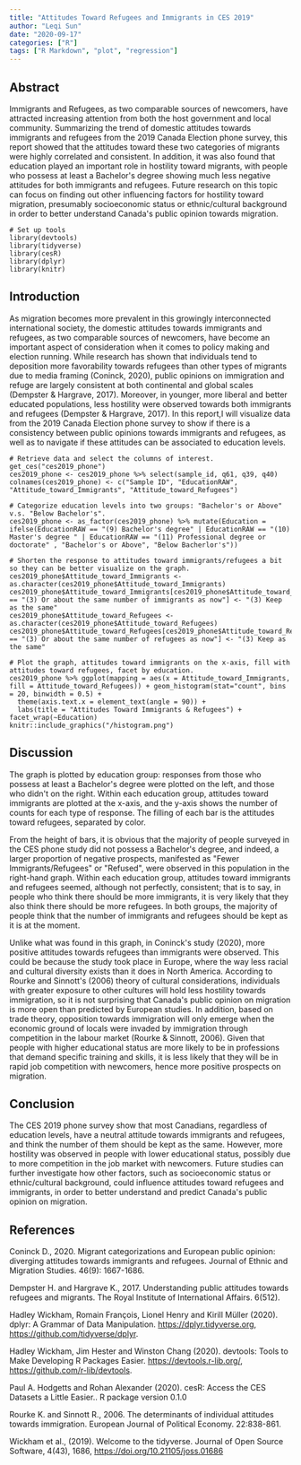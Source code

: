 ```yaml
---
title: "Attitudes Toward Refugees and Immigrants in CES 2019"
author: "Leqi Sun"
date: "2020-09-17"
categories: ["R"]
tags: ["R Markdown", "plot", "regression"]
---
```

## Abstract 
  Immigrants and Refugees, as two comparable sources of newcomers, have attracted increasing attention from both the host government and local community. Summarizing the trend of domestic attitudes towards immigrants and refugees from the 2019 Canada Election phone survey, this report showed that the attitudes toward these two categories of migrants were highly correlated and consistent. In addition, it was also found that education played an important role in hostility toward migrants, with people who possess at least a Bachelor's degree showing much less negative attitudes for both immigrants and refugees. Future research on this topic can focus on finding out other influencing factors for hostility toward migration, presumably socioeconomic status or ethnic/cultural background in order to better understand Canada's public opinion towards migration. 
  
```{r setup, include=FALSE}
# Set up tools 
library(devtools)
library(tidyverse)
library(cesR)
library(dplyr)
library(knitr)
```
## Introduction
  As migration becomes more prevalent in this growingly interconnected international society, the domestic attitudes towards immigrants and refugees, as two comparable sources of newcomers, have become an important aspect of consideration when it comes to policy making and election running. While research has shown that individuals tend to deposition more favorability towards refugees than other types of migrants due to media framing (Coninck, 2020), public opinions on immigration and refuge are largely consistent at both continental and global scales (Dempster & Hargrave, 2017). Moreover, in younger, more liberal and better educated populations, less hostility were observed towards both immigrants and refugees (Dempster & Hargrave, 2017). In this report,I will visualize data from the 2019 Canada Election phone survey to show if there is a consistency between public opinions towards immigrants and refugees, as well as to navigate if these attitudes can be associated to education levels. 

```{r}
# Retrieve data and select the columns of interest. 
get_ces("ces2019_phone")
ces2019_phone <- ces2019_phone %>% select(sample_id, q61, q39, q40)
colnames(ces2019_phone) <- c("Sample ID", "EducationRAW", "Attitude_toward_Immigrants", "Attitude_toward_Refugees")

# Categorize education levels into two groups: "Bachelor's or Above" v.s. "Below Bachelor's". 
ces2019_phone <- as_factor(ces2019_phone) %>% mutate(Education = ifelse(EducationRAW == "(9) Bachelor's degree" | EducationRAW == "(10) Master's degree " | EducationRAW == "(11) Professional degree or doctorate" , "Bachelor's or Above", "Below Bacherlor's"))

# Shorten the response to attitudes toward immigrants/refugees a bit so they can be better visualize on the graph.
ces2019_phone$Attitude_toward_Immigrants <- as.character(ces2019_phone$Attitude_toward_Immigrants)
ces2019_phone$Attitude_toward_Immigrants[ces2019_phone$Attitude_toward_Immigrants == "(3) Or about the same number of immigrants as now"] <- "(3) Keep as the same"
ces2019_phone$Attitude_toward_Refugees <- as.character(ces2019_phone$Attitude_toward_Refugees)
ces2019_phone$Attitude_toward_Refugees[ces2019_phone$Attitude_toward_Refugees == "(3) Or about the same number of refugees as now"] <- "(3) Keep as the same"

# Plot the graph, attitudes toward immigrants on the x-axis, fill with attitudes toward refugees, facet by education. 
ces2019_phone %>% ggplot(mapping = aes(x = Attitude_toward_Immigrants, fill = Attitude_toward_Refugees)) + geom_histogram(stat="count", bins = 20, binwidth = 0.5) +
  theme(axis.text.x = element_text(angle = 90)) + 
  labs(title = "Attitudes Toward Immigrants & Refugees") + facet_wrap(~Education)
knitr::include_graphics("/histogram.png")
```
## Discussion 
  The graph is plotted by education group: responses from those who possess at least a Bachelor's degree were plotted on the left, and those who didn't on the right. Within each education group, attitudes toward immigrants are plotted at the x-axis, and the y-axis shows the number of counts for each type of response. The filling of each bar is the attitudes toward refugees, separated by color. 
  
  From the height of bars, it is obvious that the majority of people surveyed in the CES phone study did not possess a Bachelor's degree, and indeed, a larger proportion of negative prospects, manifested as "Fewer Immigrants/Refugees" or "Refused", were observed in this population in the right-hand graph. Within each education group, attitudes toward immigrants and refugees seemed, although not perfectly, consistent; that is to say, in people who think there should be more immigrants, it is very likely that they also think there should be more refugees. In both groups, the majority of people think that the number of immigrants and refugees should be kept as it is at the moment. 

  Unlike what was found in this graph, in Coninck's study (2020), more positive attitudes towards refugees than immigrants were observed. This could be because the study took place in Europe, where the way less racial and cultural diversity exists than it does in North America. According to Rourke and Sinnott's (2006) theory of cultural considerations, individuals with greater exposure to other cultures will hold less hostility towards immigration, so it is not surprising that Canada's public opinion on migration is more open than predicted by European studies. In addition, based on trade theory, opposition towards immigration will only emerge when the economic ground of locals were invaded by immigration through competition in the labour market (Rourke & Sinnott, 2006). Given that people with higher educational status are more likely to be in professions that demand specific training and skills, it is less likely that they will be in rapid job competition with newcomers, hence more positive prospects on migration. 
  
## Conclusion
The CES 2019 phone survey show that most Canadians, regardless of education levels, have a neutral attitude towards immigrants and refugees, and think the number of them should be kept as the same. However, more hostility was observed in people with lower educational status, possibly due to more competition in the job market with newcomers. Future studies can further investigate how other factors, such as socioeconomic status or ethnic/cultural background, could influence attitudes toward refugees and immigrants, in order to better understand and predict Canada's public opinion on migration. 

## References 
Coninck D., 2020. Migrant categorizations and European public opinion: diverging attitudes towards immigrants and refugees. Journal of Ethnic and Migration Studies. 46(9): 1667-1686.  

Dempster H. and Hargrave K., 2017. Understanding public attitudes towards refugees and migrants. The Royal Institute of International Affairs. 6(512). 

Hadley Wickham, Romain François, Lionel Henry and Kirill Müller (2020). dplyr: A Grammar of Data Manipulation.
  https://dplyr.tidyverse.org, https://github.com/tidyverse/dplyr.
  
Hadley Wickham, Jim Hester and Winston Chang (2020). devtools: Tools to Make Developing R Packages Easier.
  https://devtools.r-lib.org/, https://github.com/r-lib/devtools.
  
Paul A. Hodgetts and Rohan Alexander (2020). cesR: Access the CES Datasets a Little Easier.. R package version 0.1.0

Rourke K. and Sinnott R., 2006. The determinants of individual attitudes towards immigration. European Journal of Political Economy. 22:838-861. 

Wickham et al., (2019). Welcome to the tidyverse. Journal of Open Source Software, 4(43), 1686,
  https://doi.org/10.21105/joss.01686

